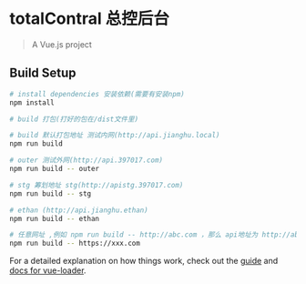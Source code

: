 
# totalContral 总控后台

> A Vue.js project

## Build Setup
``` bash
# install dependencies 安装依赖(需要有安装npm)
npm install

# build 打包(打好的包在/dist文件里)

# build 默认打包地址 测试内网(http://api.jianghu.local)
npm run build

# outer 测试外网(http://api.397017.com)
npm run build -- outer

# stg 筹划地址 stg(http://apistg.397017.com)
npm run build -- stg

# ethan (http://api.jianghu.ethan)
npm run build -- ethan

# 任意网址 ,例如 npm run build -- http://abc.com ，那么 api地址为 http://abc.com
npm run build -- https://xxx.com
```

For a detailed explanation on how things work, check out the [guide](http://vuejs-templates.github.io/webpack/) and [docs for vue-loader](http://vuejs.github.io/vue-loader).
